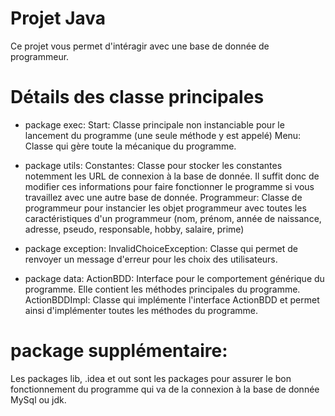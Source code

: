 # Projet Java
Ce projet vous permet d'intéragir avec une base de donnée de programmeur.

# Détails des classe principales
- package exec:
Start: Classe principale non instanciable pour le lancement du programme (une seule méthode y est appelé)
Menu: Classe qui gère toute la mécanique du programme. 

- package utils: 
Constantes: Classe pour stocker les constantes notemment les URL de connexion à la base de donnée. Il suffit donc de modifier ces informations pour faire fonctionner le programme si vous travaillez avec une autre base de donnée.
Programmeur: Classe de programmeur pour instancier les objet programmeur avec toutes les caractéristiques d'un programmeur (nom, prénom, année de naissance, adresse, pseudo, responsable, hobby, salaire, prime)

- package exception:
InvalidChoiceException: Classe qui permet de renvoyer un message d'erreur pour les choix des utilisateurs.

- package data:
ActionBDD: Interface pour le comportement générique du programme. Elle contient les méthodes principales du programme.
ActionBDDImpl: Classe qui implémente l'interface ActionBDD et permet ainsi d'implémenter toutes les méthodes du programme.

# package supplémentaire:
Les packages lib, .idea et out sont les packages pour assurer le bon fonctionnement du programme qui va de la connexion à la base de donnée MySql ou jdk.


